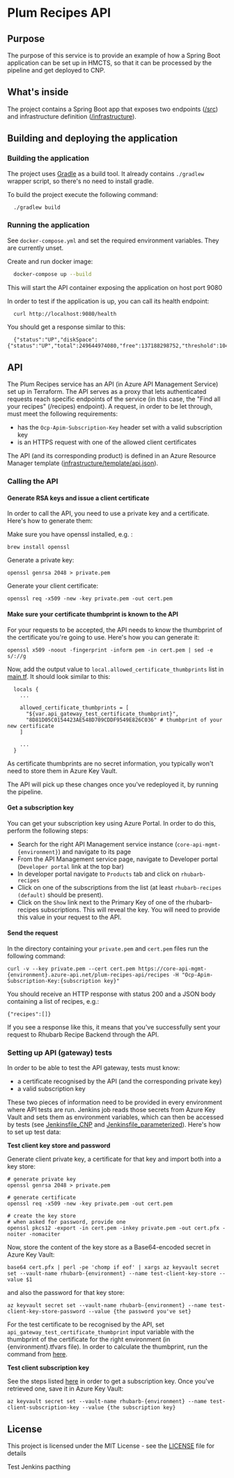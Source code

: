 # Plum Recipes API

## Purpose

The purpose of this service is to provide an example of how a Spring Boot application can be
set up in HMCTS, so that it can be processed by the pipeline and get deployed to CNP.

## What's inside

The project contains a Spring Boot app that exposes two endpoints ([/src](/src)) and infrastructure
definition ([/infrastructure](/infrastructure)).

## Building and deploying the application

### Building the application

The project uses [Gradle](https://gradle.org) as a build tool. It already contains
`./gradlew` wrapper script, so there's no need to install gradle.

To build the project execute the following command:

```bash
  ./gradlew build
```

### Running the application

See `docker-compose.yml` and set the required environment variables.  They are currently unset.

Create and run docker image:

```bash
  docker-compose up --build
```

This will start the API container exposing the application on host port 9080

In order to test if the application is up, you can call its health endpoint:

```bash
  curl http://localhost:9080/health
```

You should get a response similar to this:

```
  {"status":"UP","diskSpace":{"status":"UP","total":249644974080,"free":137188298752,"threshold":10485760}}
```

## API

The Plum Recipes service has an API (in Azure API Management Service) set up in Terraform. The API serves as
a proxy that lets authenticated requests reach specific endpoints of the service (in this case, the "Find all
your recipes" (/recipes) endpoint). A request, in order to be let through, must meet the following requirements:

- has the `Ocp-Apim-Subscription-Key` header set with a valid subscription key
- is an HTTPS request with one of the allowed client certificates

The API (and its corresponding product) is defined in an Azure Resource Manager template
([infrastructure/template/api.json](infrastructure/template/api.json)).

### Calling the API

#### Generate RSA keys and issue a client certificate

In order to call the API, you need to use a private key and a certificate. Here's how to generate them:

Make sure you have openssl installed, e.g. :

```
brew install openssl
```

Generate a private key:

```
openssl genrsa 2048 > private.pem
```

Generate your client certificate:

```
openssl req -x509 -new -key private.pem -out cert.pem
```

#### <a name="certificate-thumbprint" />Make sure your certificate thumbprint is known to the API

For your requests to be accepted, the API needs to know the thumbprint of the certificate you're going to use.
Here's how you can generate it:

```
openssl x509 -noout -fingerprint -inform pem -in cert.pem | sed -e s/://g
```

Now, add the output value to `local.allowed_certificate_thumbprints` list in [main.tf](infrastructure/main.tf).
It should look similar to this:

```
  locals {
    ...

    allowed_certificate_thumbprints = [
      "${var.api_gateway_test_certificate_thumbprint}",
      "8D81D05C0154423AE548D709CDDF9549E826C036" # thumbprint of your new certificate
    ]

    ...
  }
```

As certificate thumbprints are no secret information, you typically won't need to store them in Azure Key Vault.

The API will pick up these changes once you've redeployed it, by running the pipeline.

#### <a name="get-subscription-key" />Get a subscription key

You can get your subscription key using Azure Portal. In order to do this, perform the following steps:
- Search for the right API Management service instance (`core-api-mgmt-{environment}`) and navigate to its page
- From the API Management service page, navigate to Developer portal (`Developer portal` link at the top bar)
- In developer portal navigate to `Products` tab and click on `rhubarb-recipes`
- Click on one of the subscriptions from the list (at least `rhubarb-recipes (default)` should be present).
- Click on the `Show` link next to the Primary Key of one of the rhubarb-recipes subscriptions. This will
reveal the key. You will need to provide this value in your request to the API.


#### Send the request

In the directory containing your `private.pem` and `cert.pem` files run the following command:

```
curl -v --key private.pem --cert cert.pem https://core-api-mgmt-{environment}.azure-api.net/plum-recipes-api/recipes -H "Ocp-Apim-Subscription-Key:{subscription key}"
```

You should receive an HTTP response with status 200 and a JSON body containing a list of recipes, e.g.:

```
{"recipes":[]}
```

If you see a response like this, it means that you've successfully sent your request to Rhubarb Recipe Backend
through the API.

### Setting up API (gateway) tests

In order to be able to test the API gateway, tests must know:

 - a certificate recognised by the API (and the corresponding private key)
 - a valid subscription key

These two pieces of information need to be provided in every environment where API tests are run.
Jenkins job reads those secrets from Azure Key Vault and sets them as environment
variables, which can then be accessed by tests (see [Jenkinsfile_CNP](Jenkinsfile_CNP)
and [Jenkinsfile_parameterized](Jenkinsfile_parameterized)). Here's how to set up test
data:

**Test client key store and password**

Generate client private key, a certificate for that key and import both into a key store:

```
# generate private key
openssl genrsa 2048 > private.pem

# generate certificate
openssl req -x509 -new -key private.pem -out cert.pem

# create the key store
# when asked for password, provide one
openssl pkcs12 -export -in cert.pem -inkey private.pem -out cert.pfx -noiter -nomaciter
```

Now, store the content of the key store as a Base64-encoded secret in Azure Key Vault:

```
base64 cert.pfx | perl -pe 'chomp if eof' | xargs az keyvault secret set --vault-name rhubarb-{environment} --name test-client-key-store --value $1
```

and also the password for that key store:

```
az keyvault secret set --vault-name rhubarb-{environment} --name test-client-key-store-password --value {the password you've set}
```

For the test certificate to be recognised by the API, set `api_gateway_test_certificate_thumbprint` input variable
with the thumbprint of the certificate for the right environment (in {environment}.tfvars file). In order
to calculate the thumbprint, run the command from [here](#certificate-thumbprint).

**Test client subscription key**

See the steps listed [here](#get-subscription-key) in order to get a subscription key. Once you've
retrieved one, save it in Azure Key Vault:

```
az keyvault secret set --vault-name rhubarb-{environment} --name test-client-subscription-key --value {the subscription key}
```

## License

This project is licensed under the MIT License - see the [LICENSE](LICENSE) file for details

Test Jenkins pacthing
